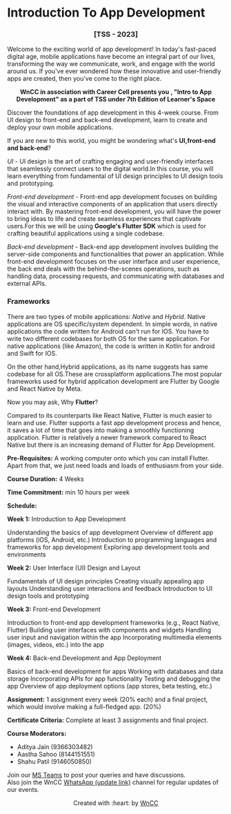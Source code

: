 # Introduction To App Development
### <div align="center">[TSS - 2023]</div>
Welcome to the exciting world of app development! In today's fast-paced digital age, mobile applications have become an integral part of our lives, transforming the way we communicate, work, and engage with the world around us. If you've ever wondered how these innovative and user-friendly apps are created, then you've come to the right place.

<div align="center">
<b>WnCC in association with Career Cell presents you , "Intro to App Development" as a part of TSS under 7th Edition of Learner's Space</b>
</div> 

Discover the foundations of app development in this 4-week course. From UI design to front-end and back-end development, learn to create and deploy your own mobile applications.

If you are new to this world, you might be wondering what's **UI,front-end and back-end**?

*UI* - UI design is the art of crafting engaging and user-friendly interfaces that seamlessly connect users to the digital world.In this course, you will learn everything from fundamental of UI design principles to UI design tools and prototyping.

*Front-end development* - Front-end app development focuses on building the visual and interactive components of an application that users directly interact with. By mastering front-end development, you will have the power to bring ideas to life and create seamless experiences that captivate users.For this we will be using **Google's Flutter SDK** which is used for crafting beautiful applications using a single codebase.

*Back-end development* - Back-end app development involves building the server-side components and functionalities that power an application. While front-end development focuses on the user interface and user experience, the back end deals with the behind-the-scenes operations, such as handling data, processing requests, and communicating with databases and external APIs.
### Frameworks
There are two types of mobile applications: *Native* and *Hybrid*. Native applications are OS specific/system dependent. In simple words, in native applications the code written for Android can't run for IOS. You have to write two different codebases for both OS for the same application. For native applications (like Amazon), the code is written in Kotlin for android and Swift for IOS.

On the other hand,Hybrid applications, as its name suggests has same codebase for all OS.These are crossplatform applications.The most popular frameworks used for hybrid application development are Flutter by Google and React Native by Meta.

Now you may ask, Why **Flutter**?

Compared to its counterparts like React Native, Flutter is much easier to learn and use. Flutter supports a fast app development process and hence, it saves a lot of time that goes into making a smoothly functioning application. Flutter is relatively a newer framework compared to React Native but there is an increasing demand of Flutter for App Development.

**Pre-Requisites:** A working computer onto which you can install Flutter. Apart from that, we just need loads and loads of enthusiasm from your side.

**Course Duration:** 4 Weeks

**Time Commitment:** min 10 hours per week

**Schedule:**

**Week 1:** Introduction to App Development

Understanding the basics of app development
Overview of different app platforms (iOS, Android, etc.)
Introduction to programming languages and frameworks for app development
Exploring app development tools and environments

**Week 2:** User Interface (UI) Design and Layout

Fundamentals of UI design principles
Creating visually appealing app layouts
Understanding user interactions and feedback
Introduction to UI design tools and prototyping

**Week 3:** Front-end Development

Introduction to front-end app development frameworks (e.g., React Native, Flutter)
Building user interfaces with components and widgets
Handling user input and navigation within the app
Incorporating multimedia elements (images, videos, etc.) into the app

**Week 4:** Back-end Development and App Deployment

Basics of back-end development for apps
Working with databases and data storage
Incorporating APIs for app functionality
Testing and debugging the app
Overview of app deployment options (app stores, beta testing, etc.)

**Assignment:** 1 assignment every week (20% each) and a final project, which would involve making a full-fledged app. (20%)

**Certificate Criteria:** Complete at least 3 assignments and final project.

**Course Moderators:**

* Aditya Jain (9366303482)
* Aastha Sahoo (8144151551)
* Shahu Patil  (9146050850)

Join our [MS Teams](https://teams.microsoft.com/l/team/19%3aOsl_YleuzDBdJtwhggo9RygyQSep5v54u5hs0kSTlrg1%40thread.tacv2/conversations?groupId=d5cd9977-8bae-4930-bded-5f79ebfb036c&tenantId=403ee5f4-55b3-45cd-8ae2-824be887a075) to post your queries and have discussions.
<br>
Also join the WnCC [WhatsApp (update link)](https://t.me/joinchat/WHfOTR41RrD9DLL6) channel for regular updates of our events.

<p align="center">Created with :heart: by <a href="https://www.wncc-iitb.org/">WnCC</a></p>

